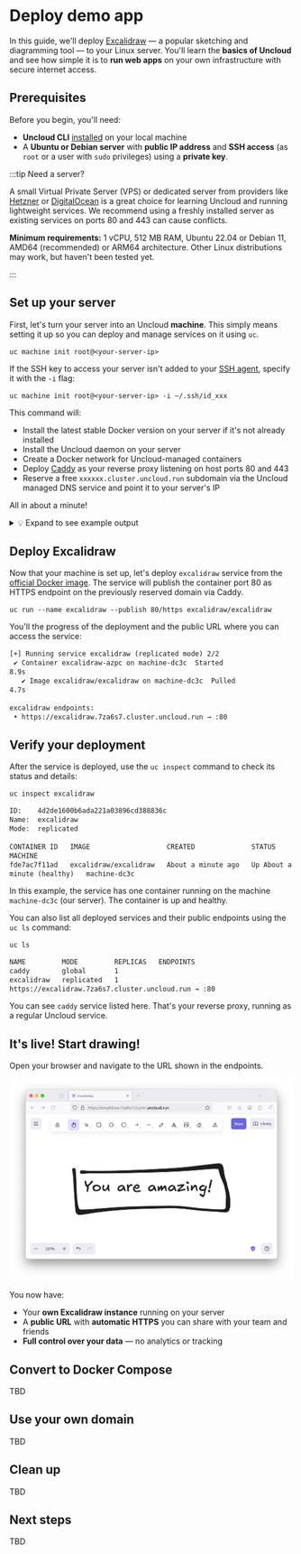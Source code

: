 # Deploy demo app

In this guide, we'll deploy [Excalidraw](https://excalidraw.com) — a popular sketching and diagramming tool — to your
Linux server. You'll learn the **basics of Uncloud** and see how simple it is to **run web apps** on your own
infrastructure with secure internet access.

## Prerequisites

Before you begin, you'll need:

- **Uncloud CLI** [installed](1-install-cli.md) on your local machine
- A **Ubuntu or Debian server** with **public IP address** and **SSH access** (as `root` or a user with `sudo`
  privileges) using a **private key**.

:::tip Need a server?

A small Virtual Private Server (VPS) or dedicated server from providers like [Hetzner](https://www.hetzner.com) or
[DigitalOcean](https://www.digitalocean.com) is a great choice for learning Uncloud and running lightweight services. We
recommend using a freshly installed server as existing services on ports 80 and 443 can cause conflicts.

**Minimum requirements:** 1 vCPU, 512 MB RAM, Ubuntu 22.04 or Debian 11, AMD64 (recommended) or ARM64 architecture.
Other Linux distributions may work, but haven't been tested yet.

:::

## Set up your server

First, let's turn your server into an Uncloud **machine**. This simply means setting it up so you can deploy and manage
services on it using `uc`.

```shell
uc machine init root@<your-server-ip>
```

If the SSH key to access your server isn't added to your [SSH agent](https://www.ssh.com/academy/ssh/agent), specify it
with the `-i` flag:

```shell
uc machine init root@<your-server-ip> -i ~/.ssh/id_xxx
```

This command will:

- Install the latest stable Docker version on your server if it's not already installed
- Install the Uncloud daemon on your server
- Create a Docker network for Uncloud-managed containers
- Deploy [Caddy](https://caddyserver.com/) as your reverse proxy listening on host ports 80 and 443
- Reserve a free `xxxxxx.cluster.uncloud.run` subdomain via the Uncloud managed DNS service and point it to your
  server's IP

All in about a minute!

<details>
<summary>💡 Expand to see example output</summary>

```
$ uc machine init root@157.180.72.195
Downloading Uncloud install script: https://raw.githubusercontent.com/psviderski/uncloud/refs/heads/main/scripts/install.sh
⏳ Running Uncloud install script...
⏳ Installing Docker...
# Executing docker install script, commit: 53a22f61c0628e58e1d6680b49e82993d304b449
+ sh -c apt-get -qq update >/dev/null
+ sh -c DEBIAN_FRONTEND=noninteractive apt-get -y -qq install ca-certificates curl >/dev/null
+ sh -c install -m 0755 -d /etc/apt/keyrings
+ sh -c curl -fsSL "https://download.docker.com/linux/ubuntu/gpg" -o /etc/apt/keyrings/docker.asc
+ sh -c chmod a+r /etc/apt/keyrings/docker.asc
+ sh -c echo "deb [arch=amd64 signed-by=/etc/apt/keyrings/docker.asc] https://download.docker.com/linux/ubuntu noble stable" > /etc/apt/sources.list.d/docker.list
+ sh -c apt-get -qq update >/dev/null
+ sh -c DEBIAN_FRONTEND=noninteractive apt-get -y -qq install docker-ce docker-ce-cli containerd.io docker-compose-plugin docker-ce-rootless-extras docker-buildx-plugin >/dev/null

Running kernel seems to be up-to-date.

No services need to be restarted.

No containers need to be restarted.

No user sessions are running outdated binaries.

No VM guests are running outdated hypervisor (qemu) binaries on this host.
+ sh -c docker version
Client: Docker Engine - Community
 Version:           28.2.1
 API version:       1.50
 Go version:        go1.24.3
 Git commit:        879ac3f
 Built:             Wed May 28 19:25:01 2025
 OS/Arch:           linux/amd64
 Context:           default

Server: Docker Engine - Community
 Engine:
  Version:          28.2.1
  API version:      1.50 (minimum version 1.24)
  Go version:       go1.24.3
  Git commit:       0e2cc22
  Built:            Wed May 28 19:25:01 2025
  OS/Arch:          linux/amd64
  Experimental:     false
 containerd:
  Version:          1.7.27
  GitCommit:        05044ec0a9a75232cad458027ca83437aae3f4da
 runc:
  Version:          1.2.5
  GitCommit:        v1.2.5-0-g59923ef
 docker-init:
  Version:          0.19.0
  GitCommit:        de40ad0

================================================================================

To run Docker as a non-privileged user, consider setting up the
Docker daemon in rootless mode for your user:

    dockerd-rootless-setuptool.sh install

Visit https://docs.docker.com/go/rootless/ to learn about rootless mode.


To run the Docker daemon as a fully privileged service, but granting non-root
users access, refer to https://docs.docker.com/go/daemon-access/

WARNING: Access to the remote API on a privileged Docker daemon is equivalent
         to root access on the host. Refer to the 'Docker daemon attack surface'
         documentation for details: https://docs.docker.com/go/attack-surface/

================================================================================

✓ Docker installed successfully.
✓ Linux user and group 'uncloud' created.
⏳ Installing Uncloud binaries...
⏳ Downloading uncloudd binary: https://github.com/psviderski/uncloud/releases/latest/download/uncloudd_linux_amd64.tar.gz
✓ uncloudd binary installed: /usr/local/bin/uncloudd
⏳ Downloading uninstall script: https://raw.githubusercontent.com/psviderski/uncloud/refs/heads/main/scripts/uninstall.sh
✓ uncloud-uninstall script installed: /usr/local/bin/uncloud-uninstall
✓ Systemd unit file created: /etc/systemd/system/uncloud.service
Created symlink /etc/systemd/system/multi-user.target.wants/uncloud.service → /etc/systemd/system/uncloud.service.
⏳ Downloading uncloud-corrosion binary: https://github.com/psviderski/corrosion/releases/latest/download/corrosion-x86_64-unknown-linux-gnu.tar.gz
✓ uncloud-corrosion binary installed: /usr/local/bin/uncloud-corrosion
✓ Systemd unit file created: /etc/systemd/system/uncloud-corrosion.service
⏳ Starting Uncloud machine daemon (uncloud.service)...
✓ Uncloud machine daemon started.
✓ Uncloud installed on the machine successfully! 🎉
Cluster initialised with machine 'machine-dc3c' and saved as context 'default' in your local config (/Users/spy/.config/uncloud/config.yaml)
Current cluster context is now 'default'.
Waiting for the machine to be ready...

Reserved cluster domain: 7za6s7.cluster.uncloud.run
[+] Deploying service caddy 7/2
 ✔ Container caddy-d7uk on machine-dc3c     Started                                            6.1s
   ✔ Image caddy:2.10.0 on machine-dc3c       Pulled                                           3.7s

Updating cluster domain records in Uncloud DNS to point to machines running caddy service...
[+] Verifying internet access to caddy service 1/1
 ✔ Machine machine-dc3c (157.180.72.195)  Reachable                                            0.7s

DNS records updated to use only the internet-reachable machines running caddy service:
  *.7za6s7.cluster.uncloud.run  A → 157.180.72.195
```

</details>

## Deploy Excalidraw

Now that your machine is set up, let's deploy `excalidraw` service from the
[official Docker image](https://hub.docker.com/r/excalidraw/excalidraw). The service will publish the container port 80
as HTTPS endpoint on the previously reserved domain via Caddy.

```shell
uc run --name excalidraw --publish 80/https excalidraw/excalidraw
```

You'll the progress of the deployment and the public URL where you can access the service:

```
[+] Running service excalidraw (replicated mode) 2/2
 ✔ Container excalidraw-azpc on machine-dc3c  Started                                            8.9s
   ✔ Image excalidraw/excalidraw on machine-dc3c  Pulled                                         4.7s

excalidraw endpoints:
 • https://excalidraw.7za6s7.cluster.uncloud.run → :80
```

## Verify your deployment

After the service is deployed, use the `uc inspect` command to check its status and details:

```shell
uc inspect excalidraw
```

```
ID:    4d2de1600b6ada221a03896cd388836c
Name:  excalidraw
Mode:  replicated

CONTAINER ID   IMAGE                   CREATED              STATUS                        MACHINE
fde7ac7f11ad   excalidraw/excalidraw   About a minute ago   Up About a minute (healthy)   machine-dc3c
```

In this example, the service has one container running on the machine `machine-dc3c` (our server). The container is up
and healthy.

You can also list all deployed services and their public endpoints using the `uc ls` command:

```shell
uc ls
```

```
NAME         MODE         REPLICAS   ENDPOINTS
caddy        global       1
excalidraw   replicated   1          https://excalidraw.7za6s7.cluster.uncloud.run → :80
```

You can see `caddy` service listed here. That's your reverse proxy, running as a regular Uncloud service.

## It's live! Start drawing!

Open your browser and navigate to the URL shown in the endpoints.

![Excalidraw running on Uncloud](./img/excalidraw-browser.png)

You now have:

- Your **own Excalidraw instance** running on your server
- A **public URL** with **automatic HTTPS** you can share with your team and friends
- **Full control over your data** — no analytics or tracking

## Convert to Docker Compose

TBD

## Use your own domain

TBD

## Clean up

TBD

## Next steps

TBD
